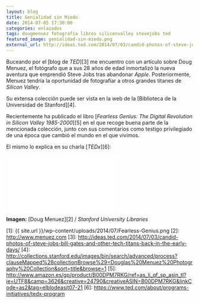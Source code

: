 ```yaml
---
layout: blog
title: Genialidad sin Miedo
date: 2014-07-05 17:30:00
categories: enlazados
tags: dougmenuez fotografía libros siliconvalley stevejobs ted
featured_image: genialidad-sin-miedo.png
external_url: http://ideas.ted.com/2014/07/03/candid-photos-of-steve-jobs-bill-gates-and-other-tech-titans-back-in-the-early-days/
---
```

Buceando por el [blog de *TED*][3] me encuentro con un artículo sobre Doug Menuez, el fotógrafo que a sus 28 años de edad inmortalizó la nueva aventura que emprendió Steve Jobs tras abandonar *Apple*. Posteriormente, Menuez tendría la oportunidad de fotografiar a otros grandes titanes de *Silicon Valley*.<Sigue Leyendo>

Su extensa colección puede ser vista en la web de la [Biblioteca de la Universidad de Stanford][4].

Recientemente ha publicado el libro [*Fearless Genius: The Digital Revolution in Silicon Valley 1985-2000*][5] en el que recoge buena parte de la mencionada colección, junto con sus comentarios como testigo privilegiado de una época que cambió el mundo en el que vivimos.

El mismo lo explica en su charla [*TEDx*][6]:

<div class='embed-container'><iframe src="//www.youtube.com/embed/WW_RhRY3UU4" frameborder="0" allowfullscreen></iframe></div>

**Imagen:** [Doug Menuez][2] / *Stanford University Libraries*

[1]: {{ site.url }}/wp-content/uploads/2014/07/Fearless-Genius.png
[2]: http://www.menuez.com
[3]: http://ideas.ted.com/2014/07/03/candid-photos-of-steve-jobs-bill-gates-and-other-tech-titans-back-in-the-early-days/
[4]: http://collections.stanford.edu/images/bin/search/advanced/process?clauseMapped%28collectionBrowse%29=Douglas%20Menuez%20Photography%20Collection&sort=title&browse=1
[5]: http://www.amazon.es/gp/product/B00DPM7RKG/ref=as_li_qf_sp_asin_tl?ie=UTF8&camp=3626&creative=24790&creativeASIN=B00DPM7RKG&linkCode=as2&tag=elblodeasit07-21
[6]: https://www.ted.com/about/programs-initiatives/tedx-program